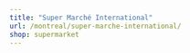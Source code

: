 ```yaml
---
title: "Super Marché International"
url: /montreal/super-marche-international/
shop: supermarket
---
```

